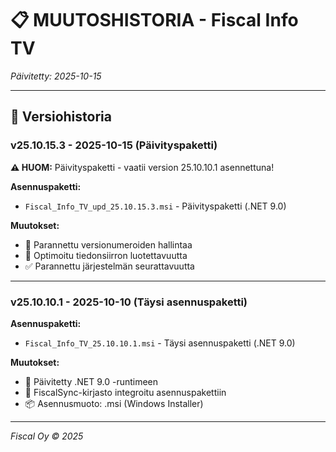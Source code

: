 # 📋 MUUTOSHISTORIA - Fiscal Info TV

*Päivitetty: 2025-10-15*

---

## 📖 Versiohistoria

### v25.10.15.3 - 2025-10-15 (Päivityspaketti)

**⚠️ HUOM:** Päivityspaketti - vaatii version 25.10.10.1 asennettuna!

**Asennuspaketti:**
- `Fiscal_Info_TV_upd_25.10.15.3.msi` - Päivityspaketti (.NET 9.0)

**Muutokset:**
- 🔄 Parannettu versionumeroiden hallintaa
- 🔄 Optimoitu tiedonsiirron luotettavuutta
- ✅ Parannettu järjestelmän seurattavuutta

---

### v25.10.10.1 - 2025-10-10 (Täysi asennuspaketti)

**Asennuspaketti:**
- `Fiscal_Info_TV_25.10.10.1.msi` - Täysi asennuspaketti (.NET 9.0)

**Muutokset:**
- 🔄 Päivitetty .NET 9.0 -runtimeen
- 🔄 FiscalSync-kirjasto integroitu asennuspakettiin
- 📦 Asennusmuoto: .msi (Windows Installer)

---


*Fiscal Oy © 2025*

